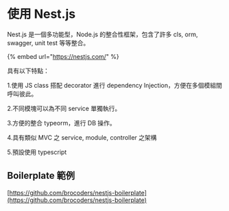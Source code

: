 # 使用 Nest.js

Nest.js 是一個多功能型，Node.js 的整合性框架，包含了許多 cls, orm, swagger, unit test 等等整合。

{% embed url="https://nestjs.com/" %}

具有以下特點：

1.使用 JS class 搭配 decorator 進行 dependency Injection，方便在多個模組間呼叫彼此。

2.不同模塊可以為不同 service 單獨執行。

3.方便的整合 typeorm，進行 DB 操作。

4.具有類似 MVC 之 service, module, controller 之架構

5.預設使用 typescript

## Boilerplate 範例

[https://github.com/brocoders/nestjs-boilerplate](https://github.com/brocoders/nestjs-boilerplate)
